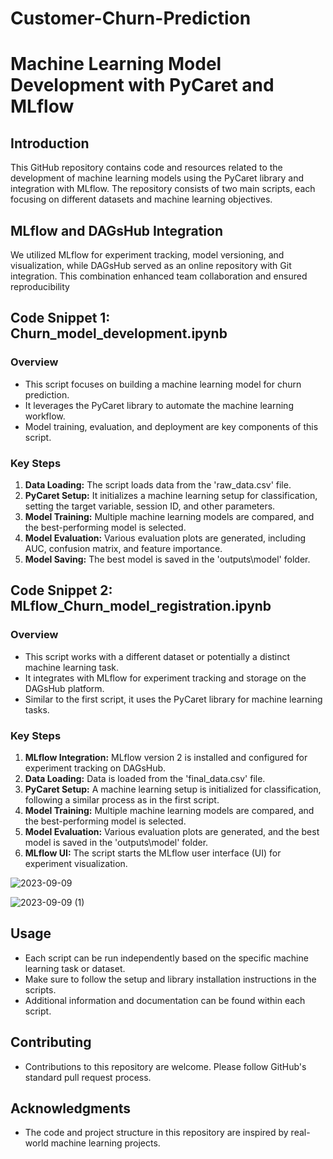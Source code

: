 # Customer-Churn-Prediction

# Machine Learning Model Development with PyCaret and MLflow

## Introduction

This GitHub repository contains code and resources related to the development of machine learning models using the PyCaret library and integration with MLflow. The repository consists of two main scripts, each focusing on different datasets and machine learning objectives.

## MLflow and DAGsHub Integration
We utilized MLflow for experiment tracking, model versioning, and visualization, while DAGsHub served as an online repository with Git integration. This combination enhanced team collaboration and ensured reproducibility

## Code Snippet 1: Churn_model_development.ipynb

### Overview
- This script focuses on building a machine learning model for churn prediction.
- It leverages the PyCaret library to automate the machine learning workflow.
- Model training, evaluation, and deployment are key components of this script.

### Key Steps
1. **Data Loading:** The script loads data from the 'raw_data.csv' file.
2. **PyCaret Setup:** It initializes a machine learning setup for classification, setting the target variable, session ID, and other parameters.
3. **Model Training:** Multiple machine learning models are compared, and the best-performing model is selected.
4. **Model Evaluation:** Various evaluation plots are generated, including AUC, confusion matrix, and feature importance.
5. **Model Saving:** The best model is saved in the 'outputs\model' folder.

## Code Snippet 2: MLflow_Churn_model_registration.ipynb

### Overview
- This script works with a different dataset or potentially a distinct machine learning task.
- It integrates with MLflow for experiment tracking and storage on the DAGsHub platform.
- Similar to the first script, it uses the PyCaret library for machine learning tasks.

### Key Steps
1. **MLflow Integration:** MLflow version 2 is installed and configured for experiment tracking on DAGsHub.
2. **Data Loading:** Data is loaded from the 'final_data.csv' file.
3. **PyCaret Setup:** A machine learning setup is initialized for classification, following a similar process as in the first script.
4. **Model Training:** Multiple machine learning models are compared, and the best-performing model is selected.
5. **Model Evaluation:** Various evaluation plots are generated, and the best model is saved in the 'outputs\model' folder.
6. **MLflow UI:** The script starts the MLflow user interface (UI) for experiment visualization.

![2023-09-09](https://github.com/Dhruvil5995/Customer-Churn-Prediction/assets/64741151/cc8587dd-001a-4429-b39c-3e10103dea77)

![2023-09-09 (1)](https://github.com/Dhruvil5995/Customer-Churn-Prediction/assets/64741151/422ae2f5-cf24-4aaf-bc96-3309c202577a)

## Usage
- Each script can be run independently based on the specific machine learning task or dataset.
- Make sure to follow the setup and library installation instructions in the scripts.
- Additional information and documentation can be found within each script.

## Contributing
- Contributions to this repository are welcome. Please follow GitHub's standard pull request process.

## Acknowledgments
- The code and project structure in this repository are inspired by real-world machine learning projects.
